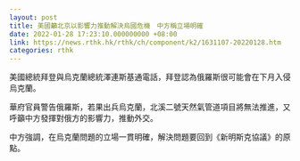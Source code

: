 ```yaml
---
layout: post
title: 美國籲北京以影響力推動解決烏國危機　中方稱立場明確
date: 2022-01-28 17:23:10.000000000 +08:00
link: https://news.rthk.hk/rthk/ch/component/k2/1631107-20220128.htm
categories: rthk
---
```


美國總統拜登與烏克蘭總統澤連斯基通電話，拜登認為俄羅斯很可能會在下月入侵烏克蘭。

華府官員警告俄羅斯，若果出兵烏克蘭，北溪二號天然氣管道項目將無法推進，又呼籲中方發揮對俄方的影響力，推動外交。

中方強調，在烏克蘭問題的立場一貫明確，解決問題要回到《新明斯克協議》的原點。
